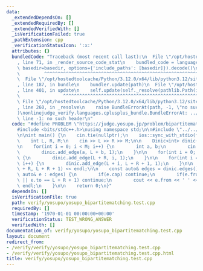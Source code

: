 ```yaml
---
data:
  _extendedDependsOn: []
  _extendedRequiredBy: []
  _extendedVerifiedWith: []
  _isVerificationFailed: true
  _pathExtension: cpp
  _verificationStatusIcon: ':x:'
  attributes: {}
  bundledCode: "Traceback (most recent call last):\n  File \"/opt/hostedtoolcache/Python/3.12.0/x64/lib/python3.12/site-packages/onlinejudge_verify/documentation/build.py\"\
    , line 71, in _render_source_code_stat\n    bundled_code = language.bundle(stat.path,\
    \ basedir=basedir, options={'include_paths': [basedir]}).decode()\n          \
    \         ^^^^^^^^^^^^^^^^^^^^^^^^^^^^^^^^^^^^^^^^^^^^^^^^^^^^^^^^^^^^^^^^^^^^^^^^^^^^^^^^^\n\
    \  File \"/opt/hostedtoolcache/Python/3.12.0/x64/lib/python3.12/site-packages/onlinejudge_verify/languages/cplusplus.py\"\
    , line 187, in bundle\n    bundler.update(path)\n  File \"/opt/hostedtoolcache/Python/3.12.0/x64/lib/python3.12/site-packages/onlinejudge_verify/languages/cplusplus_bundle.py\"\
    , line 401, in update\n    self.update(self._resolve(pathlib.Path(included), included_from=path))\n\
    \                ^^^^^^^^^^^^^^^^^^^^^^^^^^^^^^^^^^^^^^^^^^^^^^^^^^^^^^^^^\n \
    \ File \"/opt/hostedtoolcache/Python/3.12.0/x64/lib/python3.12/site-packages/onlinejudge_verify/languages/cplusplus_bundle.py\"\
    , line 260, in _resolve\n    raise BundleErrorAt(path, -1, \"no such header\"\
    )\nonlinejudge_verify.languages.cplusplus_bundle.BundleErrorAt: ../../graph/flow/dinic.hpp:\
    \ line -1: no such header\n"
  code: "#define PROBLEM \"https://judge.yosupo.jp/problem/bipartitematching\"\n\n\
    #include <bits/stdc++.h>\nusing namespace std;\n\n#include \"../../graph/flow/dinic.hpp\"\
    \n\nint main() {\n    cin.tie(nullptr);\n    ios::sync_with_stdio(false);\n\n\
    \    int L, R, M;\n    cin >> L >> R >> M;\n\n    Dinic<int> dinic(L + R + 2);\n\
    \n    for(int i = 0; i < M; i++) {\n        int a, b;\n        cin >> a >> b;\n\
    \        dinic.add_edge(a, L + b, 1);\n    }\n\n    for(int i = 0; i < L; i++)\
    \ {\n        dinic.add_edge(L + R, i, 1);\n    }\n\n    for(int i = 0; i < R;\
    \ i++) {\n        dinic.add_edge(L + i, L + R + 1, 1);\n    }\n\n    cout << dinic.max_flow(L\
    \ + R, L + R + 1) << endl;\n\n    const auto& edges = dinic.edges();\n\n    for(const\
    \ auto& e : edges) {\n        if(e.cap) continue;\n        if(e.from == L + R\
    \ || e.to == L + R + 1) continue;\n        cout << e.from << ' ' << e.to - L <<\
    \ endl;\n    }\n\n    return 0;\n}"
  dependsOn: []
  isVerificationFile: true
  path: verify/yosupo/yosupo_bipartitematching.test.cpp
  requiredBy: []
  timestamp: '1970-01-01 00:00:00+00:00'
  verificationStatus: TEST_WRONG_ANSWER
  verifiedWith: []
documentation_of: verify/yosupo/yosupo_bipartitematching.test.cpp
layout: document
redirect_from:
- /verify/verify/yosupo/yosupo_bipartitematching.test.cpp
- /verify/verify/yosupo/yosupo_bipartitematching.test.cpp.html
title: verify/yosupo/yosupo_bipartitematching.test.cpp
---
```


